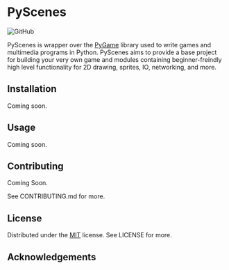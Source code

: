 # PyScenes

![GitHub](https://img.shields.io/github/license/treygilliland/PyScenes?style=plastic)

PyScenes is wrapper over the [PyGame](https://www.pygame.org/wiki/about) library used to write games and multimedia programs in Python. PyScenes aims to provide a base project for building your very own game and modules containing beginner-freindly high level functionality for 2D drawing, sprites, IO, networking, and more. 

## Installation

Coming soon.

## Usage

Coming soon.

## Contributing

Coming Soon.

See CONTRIBUTING.md for more.

## License
Distributed under the [MIT](https://choosealicense.com/licenses/mit/) license. See LICENSE for more.

## Acknowledgements

